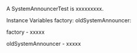 A SystemAnnouncerTest is xxxxxxxxx.Instance Variables	factory:		<Object>	oldSystemAnnouncer:		<Object>factory	- xxxxxoldSystemAnnouncer	- xxxxx